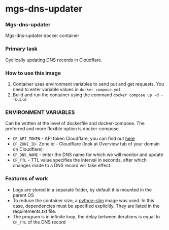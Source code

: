 # mgs-dns-updater
### Mgs-dns-updater
Mgs-dns-updater docker container

### Primary task
Сyclically updating DNS records in Cloudflare.

### How to use this image
1. Сontainer uses environment variables to send put and get requests. You need to enter variable values ​​in `docker-compose.yml`
2. Build and run the container using the command ```docker compose up -d --build```

### ENVIRONMENT VARIABLES
Can be written at the level of dockerfile and docker-compose. The preferred and more flexible option is docker-compose

- `CF_API_TOKEN` - API token Cloudflare, you can find out [here](https://dash.cloudflare.com/profile/api-tokens)
- `CF_ZONE_ID`- Zone id - Cloudflare (look at Overview tab of your domain on Cloudflare)
- `CF_DNS_NAME` - enter the DNS name for which we will monitor and update
- `CF_TTL` - TTL value specifies the interval in seconds, after which changes made to a DNS record will take effect.

### Features of work
- Logs are stored in a separate folder, by default it is mounted in the parent OS
- To reduce the container size, a [python-slim](https://hub.docker.com/_/python/) image was used. In this case, dependencies must be specified explicitly. They are listed in the requirements.txt file.
- The program is in infinite loop, the delay between iterations is equal to `CF_TTL` of the DNS record